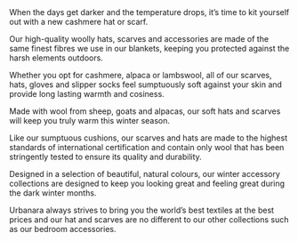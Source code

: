  

When the days get darker and the temperature drops, it’s time to kit yourself out with a new cashmere hat or scarf.

Our high-quality woolly hats, scarves and accessories are made of the same finest fibres we use in our blankets, keeping you protected against the harsh elements outdoors.

Whether you opt for cashmere, alpaca or lambswool, all of our scarves, hats, gloves and slipper socks feel sumptuously soft against your skin and provide long lasting warmth and cosiness.

Made with wool from sheep, goats and alpacas, our soft hats and scarves will keep you truly warm this winter season.

Like our sumptuous cushions, our scarves and hats are made to the highest standards of international certification and contain only wool that has been stringently tested to ensure its quality and durability.

Designed in a selection of beautiful, natural colours, our winter accessory collections are designed to keep you looking great and feeling great during the dark winter months.

Urbanara always strives to bring you the world’s best textiles at the best prices and our hat and scarves are no different to our other collections such as our bedroom accessories. 
